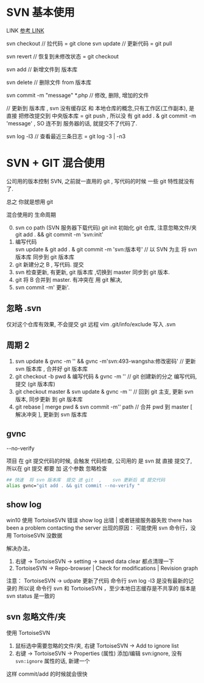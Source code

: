# SVN 基本使用

LINK
[参考 LINK](https://blog.csdn.net/mengdong_zy/article/details/78271247)

svn checkout <url> // 拉代码 = git clone <url>
svn update // 更新代码 = git pull

svn revert <path> // 恢复到未修改状态 = git checkout <path>

svn add <file> // 新增文件到 版本库

svn delete <path> // 删除文件 from 版本库

svn commit -m "message" <file> <file2> \*.php // 修改, 删除, 增加的文件

// 更新到 版本库 , svn 没有缓存区 和 本地仓库的概念,只有工作区(工作副本), 是直接 把修改提交到 中央版本库 = git push , 所以没 有 git add . & git commit -m 'message' , SO 连不到 服务器的话, 就提交不了代码了.

svn log -l3 // 查看最近三条日志 = git log -3 | -n3

# SVN + GIT 混合使用

公司用的版本控制 SVN, 之前就一直用的 git , 写代码的时候 一些 git 特性就没有了.

总之 你就是想用 git

混合使用的 生命周期

0. svn co path (SVN 服务器下载代码)
   git init 初始化 git 仓库, 注意忽略文件/夹
   git add . && git commit -m 'svn:init'
1. 编写代码  
   svn update & git add . & git commit -m 'svn:版本号' // 以 SVN 为主 将 svn 版本库 同步到 git 版本库
2. git 新建分之 B , 写代码. 提交
3. svn 检查更新, 有更新, git 版本库 ,切换到 master 同步到 git 版本.
4. git 将 B 合并到 master. 有冲突在 用 git 解决,
5. svn commit -m' 更新'.

## 忽略 .svn

仅对这个仓库有效果, 不会提交 git 远程
vim .git/info/exclude
写入 .svn

## 周期 2

1. svn update & gvnc -m '' && gvnc -m'svn:493-wangsha:修改密码' // 更新 svn 版本库 , 合并好 git 版本库
2. git checkout -b pwd & 编写代码 & gvnc -m '' // git 创建新的分之 编写代码,提交 (git 版本库)
3. git checkout master & svn update & gvnc -m '' // 回到 git 主支, 更新 svn 版本, 同步更新 到 git 版本库
4. git rebase | merge pwd & svn commit -m'' path // 合并 pwd 到 master [ 解决冲突 ], 更新到 svn 版本库

## gvnc

--no-verify

项目 在 git 提交代码的时候, 会触发 代码检查,
公司用的 是 svn 就 直接 提交了, 所以在 git 提交 都要 加 这个参数 忽略检查

```bash
## 快速  将 svn 版本库  提交 进 git  ,    svn 更新后 或 提交代码
alias gvnc="git add . && git commit --no-verify "

```

## show log

win10
使用 TortoiseSVN 错误
show log 出错 | 或者链接服务器失败
there has been a problem contacting the server
出现的原因： 可能使用 svn 命令行，没用 TortoiseSVN 没数据

解决办法，

1. 右键 -> TortoiseSVN -> setting -> saved data clear 都点清理一下
2. TortoiseSVN -> Repo-browser | Check for modifications | Revision graph

注意：
TortoiseSVN -> udpate 更新了代码
命令行 svn log -l3 是没有最新的记录的
所以说 命令行 svn 和 TortoiseSVN ，至少本地日志缓存是不共享的
版本是 svn status 是一致的

## svn 忽略文件/夹

使用 TortoiseSVN

1. 鼠标选中需要忽略的文件/夹, 右键 TortoiseSVN -> Add to ignore list
2. 右键 -> TortoiseSVN -> Properties (属性)
   添加/编辑 svn:ignore, 没有 `svn:ignore` 属性的话, 新建一个

这样 commit/add 的时候就会很快
